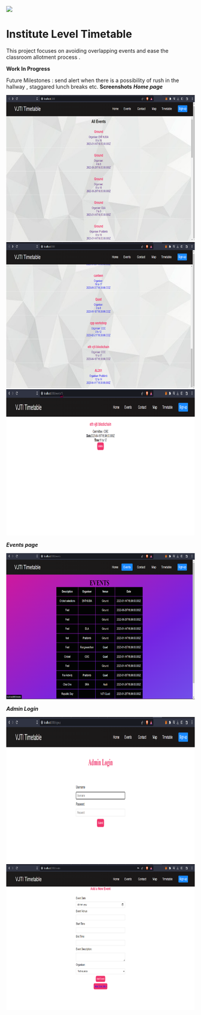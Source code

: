 ![](./public/Banner.png)
# Institute Level Timetable 

This project focuses on avoiding overlapping events and ease the classroom allotment process .  

**Work In Progress**

Future Milestones : send alert when there is a possibility of rush in the hallway , staggared lunch breaks etc. 
**Screenshots**
***Home page***

<img src="./public/Home1.png " alt="Home" width="615" height="390"/>

<img src="./public/Home2.png" alt="Home" width="615" height="390"/>


<img src="./public/params.png" alt="IndivEvent" width="615" height="390"/>

***Events page***

<img src="./public/events.png" alt="Events-Purple" width="615" height="390"/>

***Admin Login***

<img src="./public/login.png" alt="Adminlogin" width="615" height="390"/>

<img src="./public/add-new-event.png " alt="newEventForm" width="615" height="390"/>

